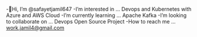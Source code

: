 -👋Hi, I’m @safayetjamil647
-I’m interested in ... Devops and Kubernetes with Azure and AWS Cloud
-I’m currently learning ... Apache Kafka 
-I’m looking to collaborate on ... Devops Open Source Project
-How to reach me ... work.jamil4@gmail.com
